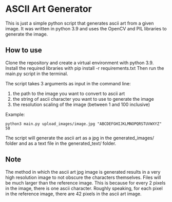 # ASCII Art Generator

This is just a simple python script that generates ascii art from a given image. It was written in python 3.9 and uses the OpenCV and PIL libraries to generate the image.

## How to use
Clone the repository and create a virtual environment with python 3.9.
Install the required libraries with pip install -r requirements.txt
Then run the main.py script in the terminal.

The script takes 3 arguments as input in the command line:
1) the path to the image you want to convert to ascii art
2) the string of ascii character you want to use to generate the image
3) the resolution scaling of the image (between 1 and 100 inclusive)

Example:
```
python3 main.py upload_images/image.jpg "ABCDEFGHIJKLMNOPQRSTUVWXYZ" 50
```

The script will generate the ascii art as a jpg in the generated_images/ folder and as a text file in the generated_text/ folder.

## Note
The method in which the ascii art jpg image is generated results in a very high resolution image to not obscure the characters themselves. Files will be much larger than the reference image. This is because for every 2 pixels in the image, there is one ascii character. Roughly speaking, for each pixel in the reference image, there are 42 pixels in the ascii art image.